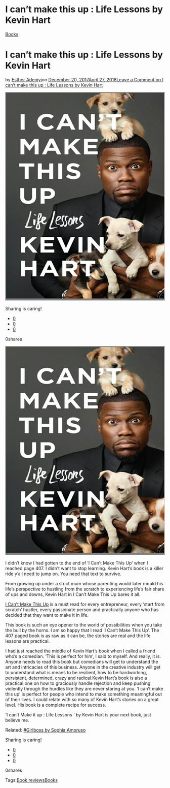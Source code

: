 # I can’t make this up : Life Lessons by Kevin Hart

[Books](https://estheradeniyi.com/category/books/)
# I can&#x2019;t make this up : Life Lessons by Kevin Hart

by [Esther Adeniyi](https://estheradeniyi.com/author/esther-adeniyi/)on [December 20, 2017April 27, 2018](https://estheradeniyi.com/i-cant-make-this-up-life-lessons-by/)[Leave a Comment on I can&#x2019;t make this up : Life Lessons by Kevin Hart](https://estheradeniyi.com/i-cant-make-this-up-life-lessons-by/#respond)

![](images/Ican27tmakethisup.png)

Sharing is caring!

- [0](https://www.facebook.com/sharer/sharer.php?u=https%3A%2F%2Festheradeniyi.com%2Fi-cant-make-this-up-life-lessons-by%2F&amp;t=I%20can%27t%20make%20this%20up%20%3A%20Life%20Lessons%20by%20Kevin%20Hart)
- [0](https://twitter.com/intent/tweet?text=I%20can%27t%20make%20this%20up%20%3A%20Life%20Lessons%20by%20Kevin%20Hart&amp;url=https%3A%2F%2Festheradeniyi.com%2Fi-cant-make-this-up-life-lessons-by%2F)
- [0](#)

0shares

[![I can&apos;t make this up by Kevin Hart, Esther Adeniyi](images/Ican27tmakethisup-786x1024.png)](images/Ican27tmakethisup-786x1024.png)

I didn&#x2019;t know I had gotten to the end of &#x2018;I Can&#x2019;t Make This Up&#x2019; when I reached page 407. I didn&#x2019;t want to stop learning. Kevin Hart&#x2019;s book is a killer ride y&#x2019;all need to jump on. You need that text to survive.

From growing up under a strict mum whose parenting would later mould his life&#x2019;s perspective to hustling from the scratch to experiencing life&#x2019;s fair share of ups and downs, Kevin Hart in I Can&#x2019;t Make This Up bares it all.

[I Can&#x2019;t Make This Up](https://www.goodreads.com/book/show/33347428-i-can-t-make-this-up) is a must read for every entrepreneur, every &#x2018;start from scratch&#x2019; hustler, every passionate person and practically anyone who has decided that they want to make it in life.

This book is such an eye opener to the world of possibilities when you take the bull by the horns. I am so happy that I read &#x2018;I Can&#x2019;t Make This Up&#x2019;. The 407 paged book is as raw as it can be, the stories are real and the life lessons are practical.

 I had just reached the middle of Kevin Hart&#x2019;s book when I called a friend who&#x2019;s a comedian. &#x2018;This is perfect for him&#x2019;, I said to myself. And really, it is. Anyone needs to read this book but comedians will get to understand the art and intricacies of this business. Anyone in the creative industry will get to understand what is means to be resilient, how to be hardworking, persistent, determined, crazy and radical.Kevin Hart&#x2019;s book is also a practical one on how to graciously handle rejection and keep pushing violently through the hurdles like they are never staring at you.
&#x2018;I can&#x2019;t make this up&#x2019; is perfect for people who intend to make something meaningful out of their lives. I could relate with so many of Kevin Hart&#x2019;s stories on a great level. His book is a complete recipe for success.

&#x2018;I can&#x2019;t Make it up : Life Lessons &#x2018; by Kevin Hart is your next book, just believe me.

Related: [#Girlboss by Sophia Amoruso](https://www.estheradeniyi.com/book-review-girl-boss-by-sophia-amoruso)

Sharing is caring!

- [0](https://www.facebook.com/sharer/sharer.php?u=https%3A%2F%2Festheradeniyi.com%2Fi-cant-make-this-up-life-lessons-by%2F&amp;t=I%20can%27t%20make%20this%20up%20%3A%20Life%20Lessons%20by%20Kevin%20Hart)
- [0](https://twitter.com/intent/tweet?text=I%20can%27t%20make%20this%20up%20%3A%20Life%20Lessons%20by%20Kevin%20Hart&amp;url=https%3A%2F%2Festheradeniyi.com%2Fi-cant-make-this-up-life-lessons-by%2F)
- [0](#)

0shares

Tags:[Book reviews](https://estheradeniyi.com/tag/book-reviews/)[Books](https://estheradeniyi.com/tag/books/)